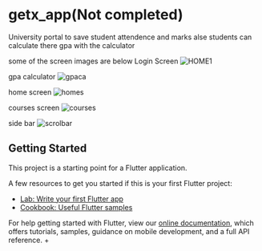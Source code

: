 # getx_app(Not completed)

University portal to save student attendence and marks
alse students can calculate there gpa with the calculator

some of the screen images are below
Login Screen
![HOME1](https://user-images.githubusercontent.com/64411315/167930398-ac53b78a-f5bd-4b64-a009-906b25a80342.PNG)

gpa calculator
![gpaca](https://user-images.githubusercontent.com/64411315/167930452-0735994e-3a72-4201-b09d-d0a4868b56ca.PNG)

home screen
![homes](https://user-images.githubusercontent.com/64411315/167930554-bb0cc4b1-6f0b-48bb-a1e4-69ce413c8dd4.PNG)

courses screen
![courses](https://user-images.githubusercontent.com/64411315/167930620-ae5b7527-2b88-42e0-8bda-c0287743d9b6.PNG)

side bar
![scrolbar](https://user-images.githubusercontent.com/64411315/167930644-3a3e6eb1-c187-4405-98e7-59309a9661cb.PNG)

## Getting Started

This project is a starting point for a Flutter application.

A few resources to get you started if this is your first Flutter project:

- [Lab: Write your first Flutter app](https://flutter.dev/docs/get-started/codelab)
- [Cookbook: Useful Flutter samples](https://flutter.dev/docs/cookbook)

For help getting started with Flutter, view our
[online documentation](https://flutter.dev/docs), which offers tutorials,
samples, guidance on mobile development, and a full API reference.
 +
 
 
